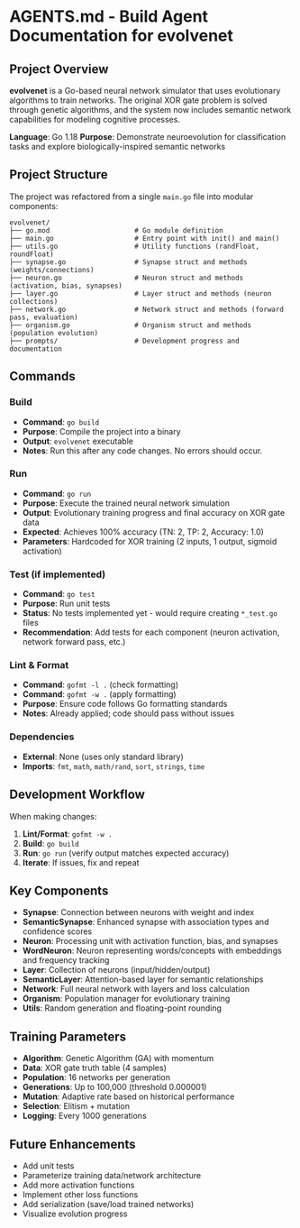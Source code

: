 # AGENTS.md - Build Agent Documentation for evolvenet

## Project Overview
**evolvenet** is a Go-based neural network simulator that uses evolutionary algorithms to train networks. The original XOR gate problem is solved through genetic algorithms, and the system now includes semantic network capabilities for modeling cognitive processes.

**Language**: Go 1.18
**Purpose**: Demonstrate neuroevolution for classification tasks and explore biologically-inspired semantic networks

## Project Structure
The project was refactored from a single `main.go` file into modular components:

```
evolvenet/
├── go.mod                     # Go module definition
├── main.go                    # Entry point with init() and main()
├── utils.go                   # Utility functions (randFloat, roundFloat)
├── synapse.go                 # Synapse struct and methods (weights/connections)
├── neuron.go                  # Neuron struct and methods (activation, bias, synapses)
├── layer.go                   # Layer struct and methods (neuron collections)
├── network.go                 # Network struct and methods (forward pass, evaluation)
├── organism.go                # Organism struct and methods (population evolution)
├── prompts/                   # Development progress and documentation
```

## Commands

### Build
- **Command**: `go build`
- **Purpose**: Compile the project into a binary
- **Output**: `evolvenet` executable
- **Notes**: Run this after any code changes. No errors should occur.

### Run
- **Command**: `go run`
- **Purpose**: Execute the trained neural network simulation
- **Output**: Evolutionary training progress and final accuracy on XOR gate data
- **Expected**: Achieves 100% accuracy (TN: 2, TP: 2, Accuracy: 1.0)
- **Parameters**: Hardcoded for XOR training (2 inputs, 1 output, sigmoid activation)

### Test (if implemented)
- **Command**: `go test`
- **Purpose**: Run unit tests
- **Status**: No tests implemented yet - would require creating `*_test.go` files
- **Recommendation**: Add tests for each component (neuron activation, network forward pass, etc.)

### Lint & Format
- **Command**: `gofmt -l .` (check formatting)
- **Command**: `gofmt -w .` (apply formatting)
- **Purpose**: Ensure code follows Go formatting standards
- **Notes**: Already applied; code should pass without issues

### Dependencies
- **External**: None (uses only standard library)
- **Imports**: `fmt`, `math`, `math/rand`, `sort`, `strings`, `time`

## Development Workflow
When making changes:
1. **Lint/Format**: `gofmt -w .`
2. **Build**: `go build`
3. **Run**: `go run` (verify output matches expected accuracy)
4. **Iterate**: If issues, fix and repeat

## Key Components
- **Synapse**: Connection between neurons with weight and index
- **SemanticSynapse**: Enhanced synapse with association types and confidence scores
- **Neuron**: Processing unit with activation function, bias, and synapses
- **WordNeuron**: Neuron representing words/concepts with embeddings and frequency tracking
- **Layer**: Collection of neurons (input/hidden/output)
- **SemanticLayer**: Attention-based layer for semantic relationships
- **Network**: Full neural network with layers and loss calculation
- **Organism**: Population manager for evolutionary training
- **Utils**: Random generation and floating-point rounding

## Training Parameters
- **Algorithm**: Genetic Algorithm (GA) with momentum
- **Data**: XOR gate truth table (4 samples)
- **Population**: 16 networks per generation
- **Generations**: Up to 100,000 (threshold 0.000001)
- **Mutation**: Adaptive rate based on historical performance
- **Selection**: Elitism + mutation
- **Logging**: Every 1000 generations

## Future Enhancements
- Add unit tests
- Parameterize training data/network architecture
- Add more activation functions
- Implement other loss functions
- Add serialization (save/load trained networks)
- Visualize evolution progress